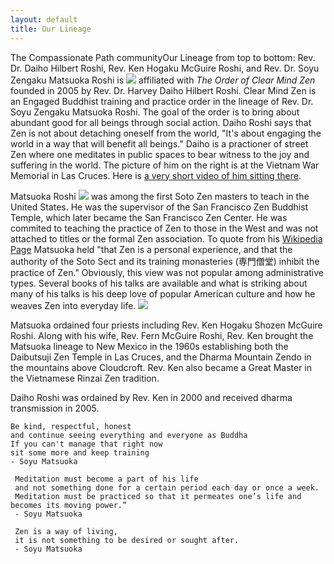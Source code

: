 ```yaml
---
layout: default
title: Our Lineage
---
```

The Compassionate Path community<span class='marginnote'>Our Lineage from top to bottom: Rev. Dr. Daiho Hilbert Roshi, Rev. Ken Hogaku McGuire Roshi, and Rev. Dr. Soyu Zengaku Matsuoka Roshi </span> is <span class='marginnote'><img class="fullwidth" src="/img/daiho.png"></span>  affiliated with *The Order of Clear Mind Zen* founded in 2005 by Rev. Dr. Harvey Daiho Hilbert Roshi. Clear Mind Zen is an Engaged Buddhist training and practice order  in the lineage of Rev. Dr. Soyu Zengaku Matsuoka Roshi. The goal of the order is to bring about abundant good for all beings through social action. Daiho Roshi says that Zen is not about detaching oneself from the world, "It's about engaging the world in a way that will benefit all beings." Daiho is a practioner of street Zen where one meditates in public spaces to bear witness to the joy and suffering in the world. The picture of him on the right is at the Vietnam War Memorial in Las Cruces. Here is [a very short video of him sitting there](https://www.youtube.com/watch?v=kQIWfBHkrrg).

Matsuoka Roshi <span class='marginnote'><img class="fullwidth" src="/img/McGuire.png"></span>  was among the first Soto Zen masters to teach in the United States.  He was the supervisor of the San Francisco Zen Buddhist Temple, which later became the San Francisco Zen Center. He was commited to teaching the practice of Zen to those in the West and was not attached to titles or the formal Zen association. To quote from his [Wikipedia Page](https://en.wikipedia.org/wiki/S%C5%8Dy%C5%AB_Matsuoka) Matsuoka held "that Zen is a personal experience, and that the authority of the Soto Sect and its training monasteries (専門僧堂) inhibit the practice of Zen." Obviously, this view was not popular among administrative types. Several books of his talks are available and what is striking about many of his talks is his deep love of popular American culture and how he weaves Zen into everyday life. <span class='marginnote'><img class="fullwidth" src="/img/matsuoka.png"></span> 

Matsuoka ordained four priests including Rev. Ken Hogaku Shozen McGuire Roshi.  Along with his wife, Rev. Fern McGuire Roshi, Rev. Ken brought the Matsuoka lineage to New Mexico in the 1960s establishing both the Daibutsuji Zen Temple in Las Cruces, and the Dharma Mountain Zendo in the mountains above Cloudcroft. Rev. Ken also became a Great Master in the Vietnamese Rinzai Zen tradition.  

Daiho Roshi was ordained by Rev. Ken in 2000 and received dharma transmission in 2005.



    Be kind, respectful, honest
    and continue seeing everything and everyone as Buddha
    If you can't manage that right now
    sit some more and keep training 
    - Soyu Matsuoka

     Meditation must become a part of his life 
     and not something done for a certain period each day or once a week. 
     Meditation must be practiced so that it permeates one’s life and becomes its moving power.”
     - Soyu Matsuoka

     Zen is a way of living,
     it is not something to be desired or sought after.
     - Soyu Matsuoka



